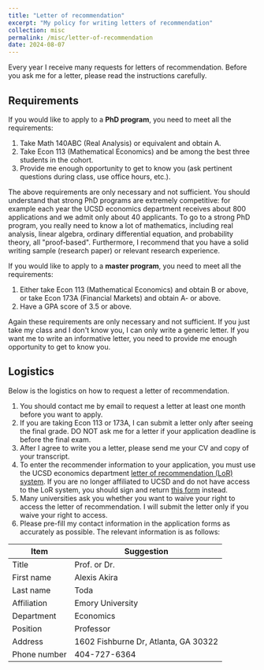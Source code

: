 ```yaml
---
title: "Letter of recommendation"
excerpt: "My policy for writing letters of recommendation"
collection: misc
permalink: /misc/letter-of-recommendation
date: 2024-08-07
---
```


Every year I receive many requests for letters of recommendation. Before you ask me for a letter, please read the instructions carefully.

## Requirements
If you would like to apply to a **PhD program**, you need to meet all the requirements:
1. Take Math 140ABC (Real Analysis) or equivalent and obtain A.
1. Take Econ 113 (Mathematical Economics) and be among the best three students in the cohort.
1. Provide me enough opportunity to get to know you (ask pertinent questions during class, use office hours, etc.).

The above requirements are only necessary and not sufficient. You should understand that strong PhD programs are extremely competitive: for example each year the UCSD economics department receives about 800 applications and we admit only about 40 applicants. To go to a strong PhD program, you really need to know a lot of mathematics, including real analysis, linear algebra, ordinary differential equation, and probability theory, all "proof-based". Furthermore, I recommend that you have a solid writing sample (research paper) or relevant research experience.

If you would like to apply to a **master program**, you need to meet all the requirements:
1. Either take Econ 113 (Mathematical Economics) and obtain B or above, or take Econ 173A (Financial Markets) and obtain A- or above.
1. Have a GPA score of 3.5 or above.

Again these requirements are only necessary and not sufficient. If you just take my class and I don't know you, I can only write a generic letter. If you want me to write an informative letter, you need to provide me enough opportunity to get to know you.

## Logistics
Below is the logistics on how to request a letter of recommendation.
1. You should contact me by email to request a letter at least one month before you want to apply.
1. If you are taking Econ 113 or 173A, I can submit a letter only after seeing the final grade. DO NOT ask me for a letter if your application deadline is before the final exam.
1. After I agree to write you a letter, please send me your CV and copy of your transcript.
1. To enter the recommender information to your application, you must use the UCSD economics department [letter of recommendation (LoR) system](https://forms.gle/QdoViNXwK8WP96wM9). If you are no longer affiliated to UCSD and do not have access to the LoR system, you should sign and return [this form](/files/letter_policy.pdf) instead.
1. Many universities ask you whether you want to waive your right to access the letter of recommendation. I will submit the letter only if you waive your right to access.
1. Please pre-fill my contact information in the application forms as accurately as possible. The relevant information is as follows:

| Item | Suggestion |
| --- | --- |
| Title | Prof. or Dr. |
| First name | Alexis Akira |
| Last name | Toda |
| Affiliation | Emory University |
| Department | Economics |
| Position | Professor |
| Address | 1602 Fishburne Dr, Atlanta, GA 30322 |
| Phone number | 404-727-6364 |
